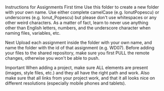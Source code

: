 Instructions for Assignments
First time
Use this folder to create a new folder with your own name. Use either complete camelCase (e.g. IonutPopescu) or underscores (e.g. Ionut_Popescu) but please don't use whitespaces or any other weird characters. As a matter of fact, learn to never use anything other than English letters, numbers, and the underscore character when naming files, variables, etc.

Next
Upload each assignment inside the folder with your own name, and name the folder with the id of that assignment (e.g. WD07). Before adding your files to the shared repository, make sure you first PULL the remote changes, otherwise you won't be able to push.

Important
When adding a project, make sure ALL elements are present (images, style files, etc.) and they all have the right path and work. Also make sure that all links from your project work, and that it all looks nice on different resolutions (especially mobile phones and tablets).